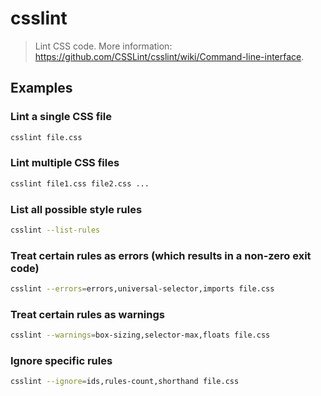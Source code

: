 # csslint

> Lint CSS code. More information: <https://github.com/CSSLint/csslint/wiki/Command-line-interface>.

## Examples

### Lint a single CSS file

```bash
csslint file.css
```

### Lint multiple CSS files

```bash
csslint file1.css file2.css ...
```

### List all possible style rules

```bash
csslint --list-rules
```

### Treat certain rules as errors (which results in a non-zero exit code)

```bash
csslint --errors=errors,universal-selector,imports file.css
```

### Treat certain rules as warnings

```bash
csslint --warnings=box-sizing,selector-max,floats file.css
```

### Ignore specific rules

```bash
csslint --ignore=ids,rules-count,shorthand file.css
```
